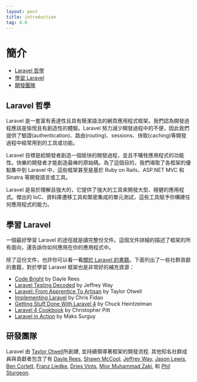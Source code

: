 ```yaml
---
layout: post
title: introduction
tag: 4.0
---
```

# 簡介

- [Laravel 哲學](#laravel-philosophy)
- [學習 Laravel](#learning-laravel)
- [開發團隊](#development-team)

<a name="laravel-philosophy"></a>
## Laravel 哲學

Laravel 是一套富有表達性且具有簡潔語法的網頁應用程式框架。我們認為開發過程應該是愉悅且有創造性的體驗。Laravel 努力減少開發過程中的不便，因此我們提供了驗證(authentication)、路由(routing)、sessions、快取(caching)等開發過程中經常用到的工具或功能。

Laravel 目標是給開發者創造一個愉快的開發過程，並且不犧牲應用程式的功能性。快樂的開發者才能創造最棒的原始碼。為了這個目的，我們竭取了各框架的優點集中到 Laravel 中，這些框架甚至是基於 Ruby on Rails、ASP.NET MVC 和 Sinatra 等開發語言或工具。

Laravel 是易於理解且強大的，它提供了強大的工具來開發大型、穩健的應用程式。傑出的 IoC、資料庫遷移工具和緊密集成的單元測試，這些工具賦予你構建任何應用程式的能力。

<a name="learning-laravel"></a>
## 學習 Laravel

一個最好學習 Laravel 的途徑就是讀完整份文件。這個文件詳細的描述了框架的所有面向，還告訴你如何應用在你的應用程式中。

除了這份文件，也許你可以看一看[關於 Laravel 的書籍](http://wiki.laravel.io/Books)。下面列出了一些社群貢獻的書籍，對於學習 Laravel 框架也是非常好的補充資源：

- [Code Bright](https://leanpub.com/codebright) by Dayle Rees
- [Laravel Testing Decoded](https://leanpub.com/laravel-testing-decoded) by Jeffrey Way
- [Laravel: From Apprentice To Artisan](https://leanpub.com/laravel) by Taylor Otwell
- [Implementing Laravel](https://leanpub.com/implementinglaravel) by Chris Fidao
- [Getting Stuff Done With Laravel 4](https://leanpub.com/gettingstuffdonelaravel) by Chuck Heintzelman
- [Laravel 4 Cookbook](https://leanpub.com/laravel4cookbook) by Christopher Pitt
- [Laravel in Action](http://www.manning.com/surguy/) by Maks Surguy

<a name="development-team"></a>
## 研發團隊

Laravel 由 [Taylor Otwell](https://github.com/taylorotwell)所創建, 並持續領導著框架的開發流程. 其他知名社群成員與貢獻者包含了有 [Dayle Rees](https://github.com/daylerees), [Shawn McCool](https://github.com/ShawnMcCool), [Jeffrey Way](https://github.com/JeffreyWay), [Jason Lewis](https://github.com/jasonlewis), [Ben Corlett](https://github.com/bencorlett), [Franz Liedke](https://github.com/franzliedke), [Dries Vints](https://github.com/driesvints), [Mior Muhammad Zaki](https://github.com/crynobone), 和 [Phil Sturgeon](https://github.com/philsturgeon).
